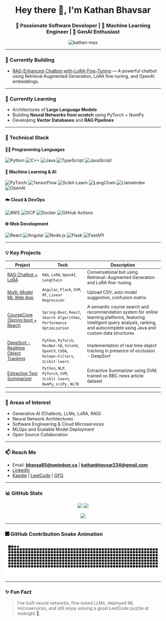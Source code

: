 <h1 align="center">Hey there 👋, I'm Kathan Bhavsar</h1>
<h3 align="center">🚀 Passionate Software Developer | 🧠 Machine Learning Engineer | 🤖 GenAI Enthusiast</h3>

<p align="center">
  <img src="https://komarev.com/ghpvc/?username=kathan-max&label=Profile%20views&color=0e75b6&style=flat" alt="kathan-max" />
</p>

---

### 🔭 Currently Building
- [RAG-Enhanced-Chatbot-with-LoRA-Fine-Tuning](https://github.com/Kathan-max/RAG-Enhanced-Chatbot-with-LoRA-Fine-Tuning) — A powerful chatbot using Retrieval Augmented Generation, LoRA fine-tuning, and OpenAI embeddings.

---

### 🌱 Currently Learning
- Architectures of **Large Language Models**
- Building **Neural Networks from scratch** using PyTorch + NumPy
- Developing **Vector Databases** and **RAG Pipelines**

---

### 📌 Technical Stack

#### 🧑‍💻 Programming Languages
![Python](https://img.shields.io/badge/-Python-black?style=flat-square&logo=python)
![C++](https://img.shields.io/badge/-C++-00599C?style=flat-square&logo=c%2B%2B)
![Java](https://img.shields.io/badge/-Java-007396?style=flat-square&logo=java)
![TypeScript](https://img.shields.io/badge/-TypeScript-3178C6?style=flat-square&logo=typescript)
![JavaScript](https://img.shields.io/badge/-JavaScript-F7DF1E?style=flat-square&logo=javascript)

#### 🧠 Machine Learning & AI
![PyTorch](https://img.shields.io/badge/-PyTorch-EE4C2C?style=flat-square&logo=pytorch)
![TensorFlow](https://img.shields.io/badge/-TensorFlow-FF6F00?style=flat-square&logo=tensorflow)
![Scikit-Learn](https://img.shields.io/badge/-Scikit--Learn-F7931E?style=flat-square&logo=scikit-learn)
![LangChain](https://img.shields.io/badge/-LangChain-black?style=flat-square)
![LlamaIndex](https://img.shields.io/badge/-LlamaIndex-blueviolet?style=flat-square)
![OpenAI](https://img.shields.io/badge/-OpenAI-black?style=flat-square&logo=openai)

#### ☁️ Cloud & DevOps
![AWS](https://img.shields.io/badge/-AWS-232F3E?style=flat-square&logo=amazon-aws)
![GCP](https://img.shields.io/badge/-GCP-4285F4?style=flat-square&logo=google-cloud)
![Docker](https://img.shields.io/badge/-Docker-2496ED?style=flat-square&logo=docker)
![GitHub Actions](https://img.shields.io/badge/-GitHub%20Actions-black?style=flat-square&logo=github-actions)

#### 🌐 Web Development
![React](https://img.shields.io/badge/-React-61DAFB?style=flat-square&logo=react)
![Angular](https://img.shields.io/badge/-Angular-DD0031?style=flat-square&logo=angular)
![Node.js](https://img.shields.io/badge/-Node.js-339933?style=flat-square&logo=node.js)
![Flask](https://img.shields.io/badge/-Flask-black?style=flat-square&logo=flask)
![FastAPI](https://img.shields.io/badge/-FastAPI-009688?style=flat-square&logo=fastapi)

---

### 💡 Key Projects

| Project | Tech | Description |
|--------|------|-------------|
| [RAG Chatbot + LoRA](https://github.com/Kathan-max/RAG-Enhanced-Chatbot-with-LoRA-Fine-Tuning) | `RAG`, `LoRA`, `OpenAI`, `LangChain` | Conversational bot using Retrieval-Augmented Generation and LoRA fine-tuning |
| [Multi-Model ML Web App](https://github.com/Kathan-max/ML-Classification-App-Angular) | `Angular`, `Flask`, `SVM`, `RF`, `Linear Regression` | Upload CSV, auto model suggestion, confusion matrix |
| [CourseCove (Spring boot + React)](https://github.com/Kathan-max/CourseCove.git) | `Spring-Boot`, `React`, `Search Algorithms`, `Performance Optimization`| A semantic course search and recommendation system for online learning platforms, featuring intelligent query analysis, ranking, and autocomplete using Java and custom data structures |
| [DeepSort - Realtime Object Tracking](https://github.com/Kathan-max/CSE-541-Computer-Vision-2023-Pixel-Pioneers) | `Python`, `PyTorch`, `ResNet-50`, `YoloV4`, `OpenCV`, `CUDA`,  `Kalman-Filters`, `Scikit-learn`  |Implementation of real time object tracking in presence of occlusion - DeepSort |
| [Extractive Text Summarizer](https://github.com/Kathan-max/CSE523-Machine-Learning-2022-Precision-Precis) | `Python`, `NLP`, `PyTorch`, `SVM`, `Scikit-learn`, `NumPy`, `sciPy` , `NLTK` | Extractive Summarizer using SVM, trained on BBC news article dataset |

---

### 🎯 Areas of Interest
- Generative AI (Chatbots, LLMs, LoRA, RAG)
- Neural Network Architectures
- Software Engineering & Cloud Microservices
- MLOps and Scalable Model Deployment
- Open Source Collaboration

---

### 📫 Reach Me
- Email: **bhavsa85@uwindsor.ca** | **kathanbhavsar234@gmail.com**
- [LinkedIn](https://linkedin.com/in/kathan-bhavsar-31b058235)
- [Kaggle](https://www.kaggle.com/kathanbhavsar944) | [LeetCode](https://leetcode.com/kathan_1605) | [GFG](https://auth.geeksforgeeks.org/user/kathanbhavsar234/)

---

### 📊 GitHub Stats
<p align="center">
  <img src="https://github-readme-stats.vercel.app/api?username=kathan-max&show_icons=true&theme=radical" height="150"/>
  <img src="https://github-readme-stats.vercel.app/api/top-langs/?username=kathan-max&layout=compact&theme=radical" height="150"/>
</p>
<p align="center">
  <img src="https://github-readme-streak-stats.herokuapp.com/?user=kathan-max&theme=radical" height="150"/>
</p>

---

### 🎆 GitHub Contribution Snake Animation
<p align="center">
  <img src="https://github.com/kathan-max/kathan-max/raw/output/github-contribution-grid-snake.svg" alt="snake gif" />
</p>

---

### ✨ Fun Fact
> I’ve built neural networks, fine-tuned LLMs, deployed ML microservices, and still enjoy solving a good LeetCode puzzle at midnight 🧩.

